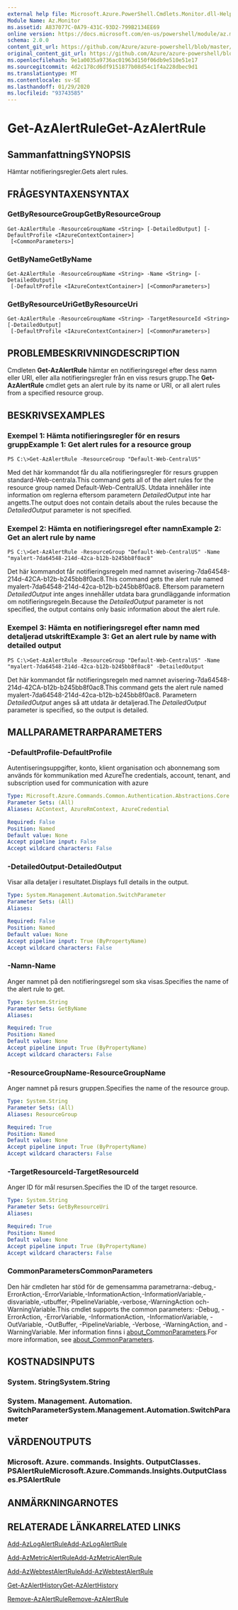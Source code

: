 ```yaml
---
external help file: Microsoft.Azure.PowerShell.Cmdlets.Monitor.dll-Help.xml
Module Name: Az.Monitor
ms.assetid: A837077C-0A79-431C-93D2-799B2134EE69
online version: https://docs.microsoft.com/en-us/powershell/module/az.monitor/get-azalertrule
schema: 2.0.0
content_git_url: https://github.com/Azure/azure-powershell/blob/master/src/Monitor/Monitor/help/Get-AzAlertRule.md
original_content_git_url: https://github.com/Azure/azure-powershell/blob/master/src/Monitor/Monitor/help/Get-AzAlertRule.md
ms.openlocfilehash: 9e1a0035a9736ac01963d150f06db9e510e51e17
ms.sourcegitcommit: 4d2c178cd6df9151877b08d54c1f4a228dbec9d1
ms.translationtype: MT
ms.contentlocale: sv-SE
ms.lasthandoff: 01/29/2020
ms.locfileid: "93743585"
---
```

# <span data-ttu-id="9217b-101">Get-AzAlertRule</span><span class="sxs-lookup"><span data-stu-id="9217b-101">Get-AzAlertRule</span></span>

## <span data-ttu-id="9217b-102">Sammanfattning</span><span class="sxs-lookup"><span data-stu-id="9217b-102">SYNOPSIS</span></span>
<span data-ttu-id="9217b-103">Hämtar notifieringsregler.</span><span class="sxs-lookup"><span data-stu-id="9217b-103">Gets alert rules.</span></span>

## <span data-ttu-id="9217b-104">FRÅGESYNTAXEN</span><span class="sxs-lookup"><span data-stu-id="9217b-104">SYNTAX</span></span>

### <span data-ttu-id="9217b-105">GetByResourceGroup</span><span class="sxs-lookup"><span data-stu-id="9217b-105">GetByResourceGroup</span></span>
```
Get-AzAlertRule -ResourceGroupName <String> [-DetailedOutput] [-DefaultProfile <IAzureContextContainer>]
 [<CommonParameters>]
```

### <span data-ttu-id="9217b-106">GetByName</span><span class="sxs-lookup"><span data-stu-id="9217b-106">GetByName</span></span>
```
Get-AzAlertRule -ResourceGroupName <String> -Name <String> [-DetailedOutput]
 [-DefaultProfile <IAzureContextContainer>] [<CommonParameters>]
```

### <span data-ttu-id="9217b-107">GetByResourceUri</span><span class="sxs-lookup"><span data-stu-id="9217b-107">GetByResourceUri</span></span>
```
Get-AzAlertRule -ResourceGroupName <String> -TargetResourceId <String> [-DetailedOutput]
 [-DefaultProfile <IAzureContextContainer>] [<CommonParameters>]
```

## <span data-ttu-id="9217b-108">PROBLEMBESKRIVNING</span><span class="sxs-lookup"><span data-stu-id="9217b-108">DESCRIPTION</span></span>
<span data-ttu-id="9217b-109">Cmdleten **Get-AzAlertRule** hämtar en notifieringsregel efter dess namn eller URI, eller alla notifieringsregler från en viss resurs grupp.</span><span class="sxs-lookup"><span data-stu-id="9217b-109">The **Get-AzAlertRule** cmdlet gets an alert rule by its name or URI, or all alert rules from a specified resource group.</span></span>

## <span data-ttu-id="9217b-110">BESKRIVS</span><span class="sxs-lookup"><span data-stu-id="9217b-110">EXAMPLES</span></span>

### <span data-ttu-id="9217b-111">Exempel 1: Hämta notifieringsregler för en resurs grupp</span><span class="sxs-lookup"><span data-stu-id="9217b-111">Example 1: Get alert rules for a resource group</span></span>
```
PS C:\>Get-AzAlertRule -ResourceGroup "Default-Web-CentralUS"
```

<span data-ttu-id="9217b-112">Med det här kommandot får du alla notifieringsregler för resurs gruppen standard-Web-centrala.</span><span class="sxs-lookup"><span data-stu-id="9217b-112">This command gets all of the alert rules for the resource group named Default-Web-CentralUS.</span></span>
<span data-ttu-id="9217b-113">Utdata innehåller inte information om reglerna eftersom parametern *DetailedOutput* inte har angetts.</span><span class="sxs-lookup"><span data-stu-id="9217b-113">The output does not contain details about the rules because the *DetailedOutput* parameter is not specified.</span></span>

### <span data-ttu-id="9217b-114">Exempel 2: Hämta en notifieringsregel efter namn</span><span class="sxs-lookup"><span data-stu-id="9217b-114">Example 2: Get an alert rule by name</span></span>
```
PS C:\>Get-AzAlertRule -ResourceGroup "Default-Web-CentralUS" -Name "myalert-7da64548-214d-42ca-b12b-b245bb8f0ac8"
```

<span data-ttu-id="9217b-115">Det här kommandot får notifieringsregeln med namnet avisering-7da64548-214d-42CA-b12b-b245bb8f0ac8.</span><span class="sxs-lookup"><span data-stu-id="9217b-115">This command gets the alert rule named myalert-7da64548-214d-42ca-b12b-b245bb8f0ac8.</span></span>
<span data-ttu-id="9217b-116">Eftersom parametern *DetailedOutput* inte anges innehåller utdata bara grundläggande information om notifieringsregeln.</span><span class="sxs-lookup"><span data-stu-id="9217b-116">Because the *DetailedOutput* parameter is not specified, the output contains only basic information about the alert rule.</span></span>

### <span data-ttu-id="9217b-117">Exempel 3: Hämta en notifieringsregel efter namn med detaljerad utskrift</span><span class="sxs-lookup"><span data-stu-id="9217b-117">Example 3: Get an alert rule by name with detailed output</span></span>
```
PS C:\>Get-AzAlertRule -ResourceGroup "Default-Web-CentralUS" -Name "myalert-7da64548-214d-42ca-b12b-b245bb8f0ac8" -DetailedOutput
```

<span data-ttu-id="9217b-118">Det här kommandot får notifieringsregeln med namnet avisering-7da64548-214d-42CA-b12b-b245bb8f0ac8.</span><span class="sxs-lookup"><span data-stu-id="9217b-118">This command gets the alert rule named myalert-7da64548-214d-42ca-b12b-b245bb8f0ac8.</span></span>
<span data-ttu-id="9217b-119">Parametern *DetailedOutput* anges så att utdata är detaljerad.</span><span class="sxs-lookup"><span data-stu-id="9217b-119">The *DetailedOutput* parameter is specified, so the output is detailed.</span></span>

## <span data-ttu-id="9217b-120">MALLPARAMETRAR</span><span class="sxs-lookup"><span data-stu-id="9217b-120">PARAMETERS</span></span>

### <span data-ttu-id="9217b-121">-DefaultProfile</span><span class="sxs-lookup"><span data-stu-id="9217b-121">-DefaultProfile</span></span>
<span data-ttu-id="9217b-122">Autentiseringsuppgifter, konto, klient organisation och abonnemang som används för kommunikation med Azure</span><span class="sxs-lookup"><span data-stu-id="9217b-122">The credentials, account, tenant, and subscription used for communication with azure</span></span>

```yaml
Type: Microsoft.Azure.Commands.Common.Authentication.Abstractions.Core.IAzureContextContainer
Parameter Sets: (All)
Aliases: AzContext, AzureRmContext, AzureCredential

Required: False
Position: Named
Default value: None
Accept pipeline input: False
Accept wildcard characters: False
```

### <span data-ttu-id="9217b-123">-DetailedOutput</span><span class="sxs-lookup"><span data-stu-id="9217b-123">-DetailedOutput</span></span>
<span data-ttu-id="9217b-124">Visar alla detaljer i resultatet.</span><span class="sxs-lookup"><span data-stu-id="9217b-124">Displays full details in the output.</span></span>

```yaml
Type: System.Management.Automation.SwitchParameter
Parameter Sets: (All)
Aliases:

Required: False
Position: Named
Default value: None
Accept pipeline input: True (ByPropertyName)
Accept wildcard characters: False
```

### <span data-ttu-id="9217b-125">-Namn</span><span class="sxs-lookup"><span data-stu-id="9217b-125">-Name</span></span>
<span data-ttu-id="9217b-126">Anger namnet på den notifieringsregel som ska visas.</span><span class="sxs-lookup"><span data-stu-id="9217b-126">Specifies the name of the alert rule to get.</span></span>

```yaml
Type: System.String
Parameter Sets: GetByName
Aliases:

Required: True
Position: Named
Default value: None
Accept pipeline input: True (ByPropertyName)
Accept wildcard characters: False
```

### <span data-ttu-id="9217b-127">-ResourceGroupName</span><span class="sxs-lookup"><span data-stu-id="9217b-127">-ResourceGroupName</span></span>
<span data-ttu-id="9217b-128">Anger namnet på resurs gruppen.</span><span class="sxs-lookup"><span data-stu-id="9217b-128">Specifies the name of the resource group.</span></span>

```yaml
Type: System.String
Parameter Sets: (All)
Aliases: ResourceGroup

Required: True
Position: Named
Default value: None
Accept pipeline input: True (ByPropertyName)
Accept wildcard characters: False
```

### <span data-ttu-id="9217b-129">-TargetResourceId</span><span class="sxs-lookup"><span data-stu-id="9217b-129">-TargetResourceId</span></span>
<span data-ttu-id="9217b-130">Anger ID för mål resursen.</span><span class="sxs-lookup"><span data-stu-id="9217b-130">Specifies the ID of the target resource.</span></span>

```yaml
Type: System.String
Parameter Sets: GetByResourceUri
Aliases:

Required: True
Position: Named
Default value: None
Accept pipeline input: True (ByPropertyName)
Accept wildcard characters: False
```

### <span data-ttu-id="9217b-131">CommonParameters</span><span class="sxs-lookup"><span data-stu-id="9217b-131">CommonParameters</span></span>
<span data-ttu-id="9217b-132">Den här cmdleten har stöd för de gemensamma parametrarna:-debug,-ErrorAction,-ErrorVariable,-InformationAction,-InformationVariable,-disvariable,-utbuffer,-PipelineVariable,-verbose,-WarningAction och-WarningVariable.</span><span class="sxs-lookup"><span data-stu-id="9217b-132">This cmdlet supports the common parameters: -Debug, -ErrorAction, -ErrorVariable, -InformationAction, -InformationVariable, -OutVariable, -OutBuffer, -PipelineVariable, -Verbose, -WarningAction, and -WarningVariable.</span></span> <span data-ttu-id="9217b-133">Mer information finns i [about_CommonParameters](https://go.microsoft.com/fwlink/?LinkID=113216).</span><span class="sxs-lookup"><span data-stu-id="9217b-133">For more information, see [about_CommonParameters](https://go.microsoft.com/fwlink/?LinkID=113216).</span></span>

## <span data-ttu-id="9217b-134">KOSTNADS</span><span class="sxs-lookup"><span data-stu-id="9217b-134">INPUTS</span></span>

### <span data-ttu-id="9217b-135">System. String</span><span class="sxs-lookup"><span data-stu-id="9217b-135">System.String</span></span>

### <span data-ttu-id="9217b-136">System. Management. Automation. SwitchParameter</span><span class="sxs-lookup"><span data-stu-id="9217b-136">System.Management.Automation.SwitchParameter</span></span>

## <span data-ttu-id="9217b-137">VÄRDEN</span><span class="sxs-lookup"><span data-stu-id="9217b-137">OUTPUTS</span></span>

### <span data-ttu-id="9217b-138">Microsoft. Azure. commands. Insights. OutputClasses. PSAlertRule</span><span class="sxs-lookup"><span data-stu-id="9217b-138">Microsoft.Azure.Commands.Insights.OutputClasses.PSAlertRule</span></span>

## <span data-ttu-id="9217b-139">ANMÄRKNINGAR</span><span class="sxs-lookup"><span data-stu-id="9217b-139">NOTES</span></span>

## <span data-ttu-id="9217b-140">RELATERADE LÄNKAR</span><span class="sxs-lookup"><span data-stu-id="9217b-140">RELATED LINKS</span></span>

[<span data-ttu-id="9217b-141">Add-AzLogAlertRule</span><span class="sxs-lookup"><span data-stu-id="9217b-141">Add-AzLogAlertRule</span></span>](./Add-AzLogAlertRule.md)

[<span data-ttu-id="9217b-142">Add-AzMetricAlertRule</span><span class="sxs-lookup"><span data-stu-id="9217b-142">Add-AzMetricAlertRule</span></span>](./Add-AzMetricAlertRule.md)

[<span data-ttu-id="9217b-143">Add-AzWebtestAlertRule</span><span class="sxs-lookup"><span data-stu-id="9217b-143">Add-AzWebtestAlertRule</span></span>](./Add-AzWebtestAlertRule.md)

[<span data-ttu-id="9217b-144">Get-AzAlertHistory</span><span class="sxs-lookup"><span data-stu-id="9217b-144">Get-AzAlertHistory</span></span>](./Get-AzAlertHistory.md)

[<span data-ttu-id="9217b-145">Remove-AzAlertRule</span><span class="sxs-lookup"><span data-stu-id="9217b-145">Remove-AzAlertRule</span></span>](./Remove-AzAlertRule.md)


